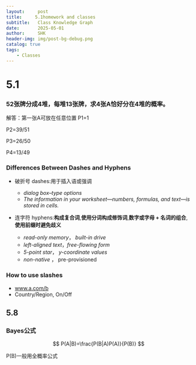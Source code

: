 ```yaml
---
layout:     post
title:     5.1homework and classes
subtitle:   Class Knowledge Graph
date:       2025-05-01
author:     SHK
header-img: img/post-bg-debug.png
catalog: true
tags:
    - Classes
---
```


# 5.1

### 52张牌分成4堆，每堆13张牌，求4张A恰好分在4堆的概率。

解答：第一张A可放在任意位置 P1=1

P2=39/51

P3=26/50

P4=13/49

### Differences Between Dashes and Hyphens

- 破折号 dashes:用于插入语或强调
  - *dialog box–type options*
  - *The information in your worksheet—numbers, formulas, and text—is stored in cells.*

- 连字符 hyphens:**构成复合词**,**使用分词构成修饰词**,**数字或字母 + 名词的组合**,**使用前缀时避免歧义**
  - *read-only memory*， *built-in drive*
  - *left-aligned text*，*free-flowing form*
  - *5-point star*， *y-coordinate values*
  -  *non-native* ， pre-provisioned

### How to use slashes

- www.a.com/b
- Country/Region, On/Off

## 5.8

### Bayes公式

$$
P(A|B)=\frac{P(B|A)P(A)}{P(B)}
$$

P(B)一般用全概率公式